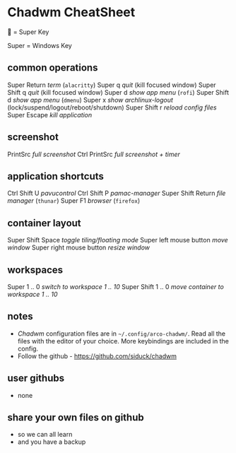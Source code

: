 # Chadwm CheatSheet

   = Super Key

  Super = Windows Key

## common operations

  Super          Return   *term* (`alacritty`)
  Super          q        *quit* (kill focused window)
  Super   Shift  q        *quit* (kill focused window)
  Super          d        *show app menu* (`rofi`)
  Super   Shift  d        *show app menu* (`dmenu`)
  Super          x        *show archlinux-logout* (lock/suspend/logout/reboot/shutdown)
  Super   Shift  r        *reload config files*
  Super          Escape   *kill application*

## screenshot

  PrintSrc                *full screenshot*
  Ctrl   PrintSrc         *full screenshot + timer*

## application shortcuts

  Ctrl    Shift U         *pavucontrol*
  Ctrl    Shift P         *pamac-manager*
  Super   Shift  Return   *file manager* (`thunar`)
  Super   F1              *browser* (`firefox`)

## container layout

  Super   Shift   Space       *toggle tiling/floating mode*
  Super   left mouse button   *move window*
  Super   right mouse button  *resize window*

## workspaces

  Super         1 .. 0    *switch to workspace 1 .. 10*
  Super  Shift  1 .. 0    *move container to workspace 1 .. 10*

## notes

- *Chadwm* configuration files are in `~/.config/arco-chadwm/`.
    Read all the files with the editor of your choice.
    More keybindings are included in the config.
- Follow the github - <https://github.com/siduck/chadwm>

## user githubs

- none

## share your own files on github

- so we can all learn
- and you have a backup
